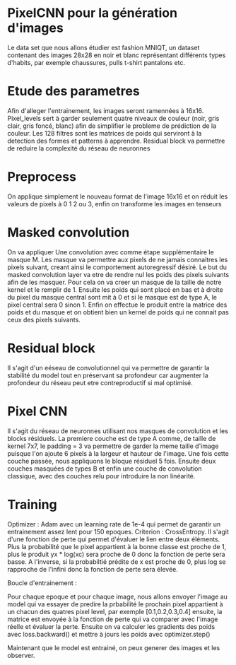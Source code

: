 # PixelCNN pour la génération d'images

Le data set que nous allons étudier est fashion MNIQT, un dataset contenant des images 28x28 en noir et blanc représentant différents types d'habits, par exemple chaussures, pulls 
t-shirt pantalons etc. 

# Etude des parametres

Afin d'alleger l'entrainement, les images seront ramennées à 16x16.
Pixel_levels sert à garder seulement quatre niveaux de couleur (noir, gris clair, gris foncé, blanc) afin de simplifier le probleme de prédiction de la couleur.
Les 128 filtres sont les matrices de poids qui serviront à la detection des formes et patterns à apprendre.
Residual block va permettre de reduire la complexité du réseau de neuronnes 

# Preprocess

On applique simplement le nouveau format de l'image 16x16 et on réduit les valeurs de pixels à 0 1 2 ou 3, enfin on transforme les images en tenseurs

# Masked convolution

On va appliquer Une convolution avec comme étape supplémentaire le masque M. Les masque va permettre aux pixels de ne jamais connaitres les pixels suivant, creant ainsi le comportement autoregressif désiré. Le but du masked convolution layer va etre de rendre nul les poids des pixels suivants afin de les masquer. Pour cela on va creer un masque
de la taille de notre kernel et le remplir de 1. Ensuite les poids qui sont placé en bas et à droite du pixel du masque central sont mit à 0 et si le masque est de type A, le pixel central sera 0 sinon 1. Enfin on effectue le produit entre la matrice des poids et du masque et on obtient bien un kernel de poids qui ne connait pas ceux des pixels suivants.

# Residual block

Il s'agit d'un eéseau de convolutionnel qui va permettre de garantir la stabilité du model tout en préservant sa profondeur car augmenter la profondeur du réseau peut etre contreproductif si mal optimisé. 

# Pixel CNN

Il s'agit du réseau de neuronnes utilisant nos masques de convolution et les blocks résiduels. La premiere couche est de type A comme, de taille de kernel 7x7, le padding = 3 va permettre de garder la meme taille d'image puisque l'on ajoute 6 pixels à la largeur et hauteur de l'image. Une fois cette couche passée, nous appliquons le bloque résiduel 5 fois. Ensuite deux couches masquées de types B et enfin une couche de convolution classique, avec des couches relu pour introduire la non linéarité.

# Training

Optimizer : Adam avec un learning rate de 1e-4 qui permet de garantir un entrainement assez lent pour 150 epoques. 
Criterion : CrossEntropy. Il s'agit d'une fonction de perte qui permet d'évaluer le lien entre deux éléments. Plus la probabilité que le pixel appartient à la bonne classe est proche de 1, plus le produit yx * log(xc) sera proche de 0 donc la fonction de perte sera basse. A l'inverse, si la probabiltié prédite de x est proche de 0, plus log se rapproche de l'infini donc la fonction de perte sera élevée.

Boucle d'entrainement :

Pour chaque epoque et pour chaque image, nous allons envoyer l'image au model qui va essayer de predire la prbabilité le prochain pixel appartient à un chacun des quatres pixel level, par exemple [0.1,0.2,0.3,0.4] ensuite, la matrice est envoyée à la fonction de perte qui va comparer avec l'image réelle et évaluer la perte.
Ensuite on va calculer les gradients des poids avec loss.backward() et mettre à jours les poids avec optimizer.step()

Maintenant que le model est entrainé, on peux generer des images et les observer.